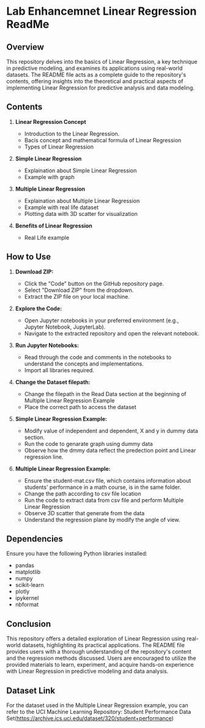 # Lab Enhancemnet Linear Regression ReadMe

## Overview

This repository delves into the basics of Linear Regression, a key technique in predictive modeling, and examines its applications using real-world datasets. The README file acts as a complete guide to the repository's contents, offering insights into the theoretical and practical aspects of implementing Linear Regression for predictive analysis and data modeling.


## Contents

1. **Linear Regression Concept**
    - Introduction to the Linear Regression.
    - Bacis concept and mathematical formula of Linear Regression
    - Types of Linear Regression

2. **Simple Linear Regression**
    - Explaination about Simple Linear Regression
    - Example with graph 

3. **Multiple Linear Regression**
    - Explaination about Multiple Linear Regression
    - Example with real life dataset
    - Plotting data with 3D scatter for visualization

4. **Benefits of Linear Regression**
    - Real Life example

## How to Use

1. **Download ZIP:**
   - Click the "Code" button on the GitHub repository page.
   - Select "Download ZIP" from the dropdown.
   - Extract the ZIP file on your local machine.

2. **Explore the Code:**
   - Open Jupyter notebooks in your preferred environment (e.g., Jupyter Notebook, JupyterLab).
   - Navigate to the extracted repository and open the relevant notebook.

3. **Run Jupyter Notebooks:**
   - Read through the code and comments in the notebooks to understand the concepts and implementations.
   - Import all libraries required.

4. **Change the Dataset filepath:**
   - Change the filepath in the Read Data section at the beginning of Multiple Linear Regression Example
   - Place the correct path to access the dataset 

5. **Simple Linear Regression Example:**
   - Modify value of independent and dependent, X and y in dummy data section.
   - Run the code to genarate graph using dummy data
   - Observe how the dmmy data reflect the predection point and  Linear regression line.

6. **Multiple Linear Regression Example:**
   - Ensure the student-mat.csv file, which contains information about students' performance in a math course, is in the same folder.
   - Change the path according to csv file location
   - Run the code to extract data from csv file and perform Multiple Linear Regression
   - Observe 3D scatter that generate from the data
   - Understand the regression plane by modify the angle of view.

## Dependencies

Ensure you have the following Python libraries installed:

- pandas
- matplotlib
- numpy
- scikit-learn
- plotly
- ipykernel
- nbformat

## Conclusion

This repository offers a detailed exploration of Linear Regression using real-world datasets, highlighting its practical applications. The README file provides users with a thorough understanding of the repository's content and the regression methods discussed. Users are encouraged to utilize the provided materials to learn, experiment, and acquire hands-on experience with Linear Regression in predictive modeling and data analysis.

## Dataset Link
For the dataset used in the Multiple Linear Regression example, you can refer to the UCI Machine Learning Repository: Student Performance Data Set(https://archive.ics.uci.edu/dataset/320/student+performance)
